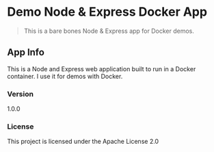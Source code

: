 # Demo Node & Express Docker App

> This is a bare bones Node & Express app for Docker demos.

## App Info

This is a Node and Express web application built to run in a Docker container. I use it for demos with Docker.



### Version

1.0.0

### License

This project is licensed under the Apache License 2.0
